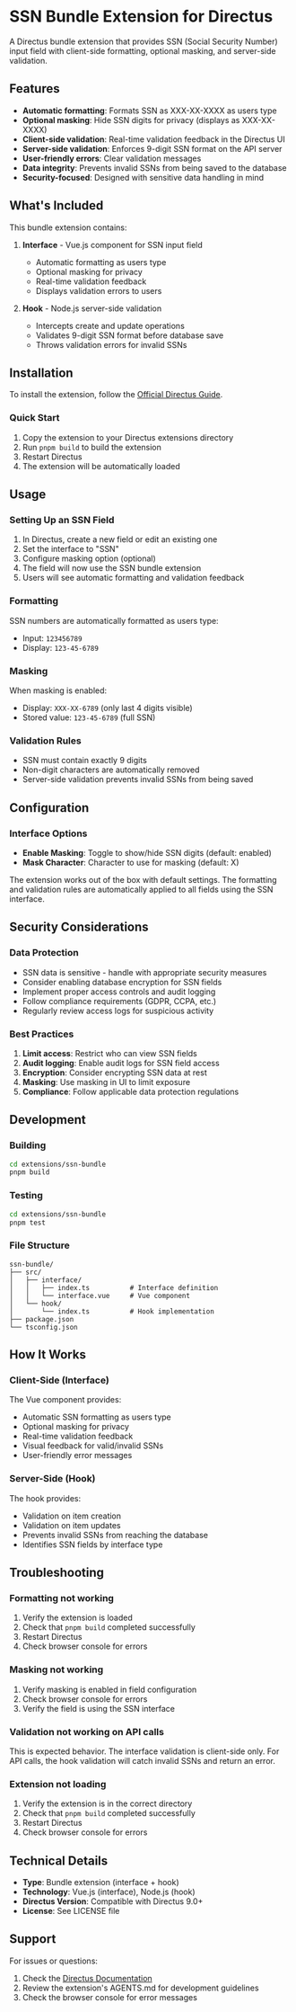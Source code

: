 # SSN Bundle Extension for Directus

A Directus bundle extension that provides SSN (Social Security Number) input field with client-side formatting, optional masking, and server-side validation.

## Features

- **Automatic formatting**: Formats SSN as XXX-XX-XXXX as users type
- **Optional masking**: Hide SSN digits for privacy (displays as XXX-XX-XXXX)
- **Client-side validation**: Real-time validation feedback in the Directus UI
- **Server-side validation**: Enforces 9-digit SSN format on the API server
- **User-friendly errors**: Clear validation messages
- **Data integrity**: Prevents invalid SSNs from being saved to the database
- **Security-focused**: Designed with sensitive data handling in mind

## What's Included

This bundle extension contains:

1. **Interface** - Vue.js component for SSN input field
   - Automatic formatting as users type
   - Optional masking for privacy
   - Real-time validation feedback
   - Displays validation errors to users

2. **Hook** - Node.js server-side validation
   - Intercepts create and update operations
   - Validates 9-digit SSN format before database save
   - Throws validation errors for invalid SSNs

## Installation

To install the extension, follow the [Official Directus Guide](https://docs.directus.io/extensions/installing-extensions.html).

### Quick Start

1. Copy the extension to your Directus extensions directory
2. Run `pnpm build` to build the extension
3. Restart Directus
4. The extension will be automatically loaded

## Usage

### Setting Up an SSN Field

1. In Directus, create a new field or edit an existing one
2. Set the interface to "SSN"
3. Configure masking option (optional)
4. The field will now use the SSN bundle extension
5. Users will see automatic formatting and validation feedback

### Formatting

SSN numbers are automatically formatted as users type:
- Input: `123456789`
- Display: `123-45-6789`

### Masking

When masking is enabled:
- Display: `XXX-XX-6789` (only last 4 digits visible)
- Stored value: `123-45-6789` (full SSN)

### Validation Rules

- SSN must contain exactly 9 digits
- Non-digit characters are automatically removed
- Server-side validation prevents invalid SSNs from being saved

## Configuration

### Interface Options

- **Enable Masking**: Toggle to show/hide SSN digits (default: enabled)
- **Mask Character**: Character to use for masking (default: X)

The extension works out of the box with default settings. The formatting and validation rules are automatically applied to all fields using the SSN interface.

## Security Considerations

### Data Protection

- SSN data is sensitive - handle with appropriate security measures
- Consider enabling database encryption for SSN fields
- Implement proper access controls and audit logging
- Follow compliance requirements (GDPR, CCPA, etc.)
- Regularly review access logs for suspicious activity

### Best Practices

1. **Limit access**: Restrict who can view SSN fields
2. **Audit logging**: Enable audit logs for SSN field access
3. **Encryption**: Consider encrypting SSN data at rest
4. **Masking**: Use masking in UI to limit exposure
5. **Compliance**: Follow applicable data protection regulations

## Development

### Building

```bash
cd extensions/ssn-bundle
pnpm build
```

### Testing

```bash
cd extensions/ssn-bundle
pnpm test
```

### File Structure

```
ssn-bundle/
├── src/
│   ├── interface/
│   │   ├── index.ts          # Interface definition
│   │   └── interface.vue     # Vue component
│   └── hook/
│       └── index.ts          # Hook implementation
├── package.json
└── tsconfig.json
```

## How It Works

### Client-Side (Interface)

The Vue component provides:
- Automatic SSN formatting as users type
- Optional masking for privacy
- Real-time validation feedback
- Visual feedback for valid/invalid SSNs
- User-friendly error messages

### Server-Side (Hook)

The hook provides:
- Validation on item creation
- Validation on item updates
- Prevents invalid SSNs from reaching the database
- Identifies SSN fields by interface type

## Troubleshooting

### Formatting not working

1. Verify the extension is loaded
2. Check that `pnpm build` completed successfully
3. Restart Directus
4. Check browser console for errors

### Masking not working

1. Verify masking is enabled in field configuration
2. Check browser console for errors
3. Verify the field is using the SSN interface

### Validation not working on API calls

This is expected behavior. The interface validation is client-side only. For API calls, the hook validation will catch invalid SSNs and return an error.

### Extension not loading

1. Verify the extension is in the correct directory
2. Check that `pnpm build` completed successfully
3. Restart Directus
4. Check browser console for errors

## Technical Details

- **Type**: Bundle extension (interface + hook)
- **Technology**: Vue.js (interface), Node.js (hook)
- **Directus Version**: Compatible with Directus 9.0+
- **License**: See LICENSE file

## Support

For issues or questions:
1. Check the [Directus Documentation](https://docs.directus.io/)
2. Review the extension's AGENTS.md for development guidelines
3. Check the browser console for error messages

